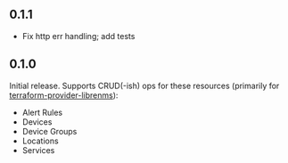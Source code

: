 ## 0.1.1
 * Fix http err handling; add tests

## 0.1.0

Initial release. Supports CRUD(-ish) ops for these resources (primarily for [terraform-provider-librenms](https://github.com/jokelyo/terraform-provider-librenms)):
 * Alert Rules
 * Devices
 * Device Groups
 * Locations
 * Services
